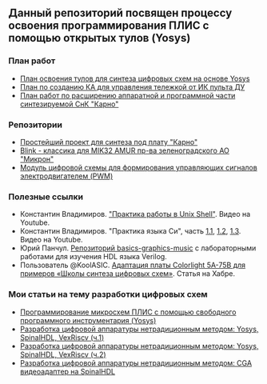 ## Данный репозиторий посвящен процессу освоения программирования ПЛИС с помощью открытых тулов (Yosys)

### План работ

- [План освоения тулов для синтеза цифровых схем на основе Yosys](https://github.com/pointcheck/learning-fgpa/blob/main/Learning-Plan.md)
- [План по созданию КА для управления тележкой от ИК пульта ДУ](https://github.com/pointcheck/learning-fgpa/blob/main/IR_RC_Cart.md)
- [План работ по расширению аппаратной и программной части синтезируемой СнК "Карно"](https://github.com/pointcheck/learning-fgpa/blob/main/Extending_KarnixSoC.md)

### Репозитории

- [Простейший проект для синтеза под плату "Карно"](https://github.com/pointcheck/KarnixSimpleProject)
- [Blink - классика для MIK32 AMUR пр-ва зеленоградского АО "Микрон"](https://github.com/Fabmicro-LLC/MIK32_Blink)
- [Модуль цифровой схемы для формирования управляющих сигналов электродвигателем (PWM)](MotorDRV/)

### Полезные ссылки

- Константин Владимиров. ["Практика работы в Unix Shell"](https://www.youtube.com/watch?v=KLv-5jWlKjM). Видео на Youtube.
- Константин Владимиров. "Практика языка Си", часть [1.1](https://www.youtube.com/watch?v=7YhRFx-oyW4), [1.2](https://www.youtube.com/watch?v=oWGrH0R8iwU), [1.3](https://www.youtube.com/watch?v=qaCsf7wOpRQ). Видео на Youtube.
- Юрий Панчул. [Репозиторий basics-graphics-music](https://github.com/yuri-panchul/basics-graphics-music) с лабораторными работами для изучения HDL языка Verilog.
- Пользователь @KoolASIC. [Адаптация платы Colorlight 5A-75B для примеров «Школы синтеза цифровых схем»](https://habr.com/ru/articles/849592/). Статья на Хабре.

### Мои статьи на тему разработки цифровых схем

- [Программирование микросхем ПЛИС с помощью свободного программного инструментария (Yosys)](https://www.fabmicro.ru/pub/articles/Programming%20FPGAs%20using%20yosys.pdf)
- [Разработка цифровой аппаратуры нетрадиционным методом: Yosys, SpinalHDL, VexRiscv (ч.1)](https://habr.com/ru/articles/801191/)
- [Разработка цифровой аппаратуры нетрадиционным методом: Yosys, SpinalHDL, VexRiscv (ч.2)](https://habr.com/ru/articles/802127/)
- [Разработка цифровой аппаратуры нетрадиционным методом: CGA видеоадаптер на SpinalHDL](https://habr.com/ru/articles/855718/)
